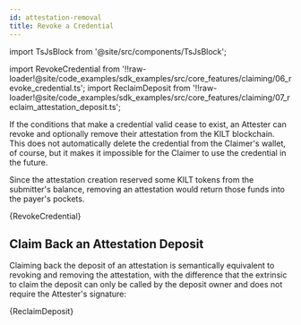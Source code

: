 ```yaml
---
id: attestation-removal
title: Revoke a Credential
---
```


import TsJsBlock from '@site/src/components/TsJsBlock';

import RevokeCredential from '!!raw-loader!@site/code_examples/sdk_examples/src/core_features/claiming/06_revoke_credential.ts';
import ReclaimDeposit from '!!raw-loader!@site/code_examples/sdk_examples/src/core_features/claiming/07_reclaim_attestation_deposit.ts';

If the conditions that make a credential valid cease to exist, an Attester can revoke and optionally remove their attestation from the KILT blockchain.
This does not automatically delete the credential from the Claimer's wallet, of course, but it makes it impossible for the Claimer to use the credential in the future.

Since the attestation creation reserved some KILT tokens from the submitter's balance, removing an attestation would return those funds into the payer's pockets.

<TsJsBlock>
  {RevokeCredential}
</TsJsBlock>

## Claim Back an Attestation Deposit

Claiming back the deposit of an attestation is semantically equivalent to revoking and removing the attestation, with the difference that the extrinsic to claim the deposit can only be called by the deposit owner and does not require the Attester's signature:

<TsJsBlock>
  {ReclaimDeposit}
</TsJsBlock>